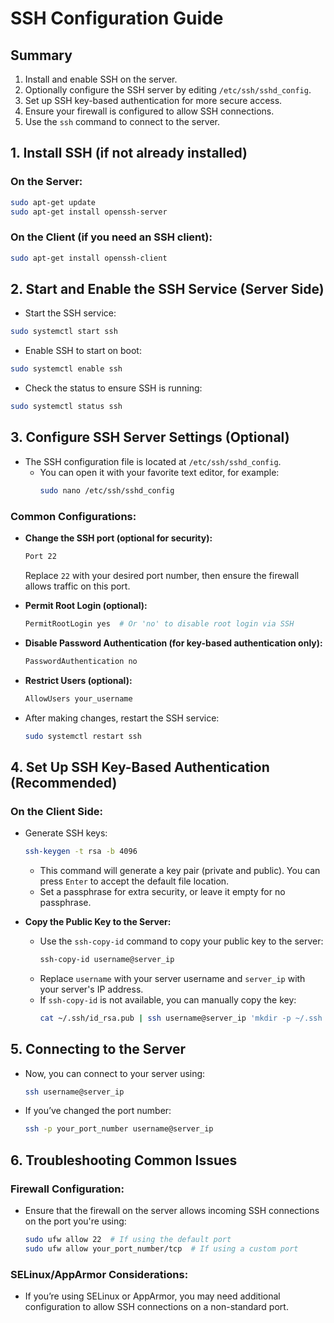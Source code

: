 # SSH Configuration Guide

## Summary
1. Install and enable SSH on the server.
2. Optionally configure the SSH server by editing `/etc/ssh/sshd_config`.
3. Set up SSH key-based authentication for more secure access.
4. Ensure your firewall is configured to allow SSH connections.
5. Use the `ssh` command to connect to the server.


## 1. Install SSH (if not already installed)

### On the Server:
```bash
sudo apt-get update
sudo apt-get install openssh-server
```

### On the Client (if you need an SSH client):
```bash
sudo apt-get install openssh-client
```

## 2. Start and Enable the SSH Service (Server Side)

- Start the SSH service:
```bash
sudo systemctl start ssh
```

- Enable SSH to start on boot:
```bash
sudo systemctl enable ssh
```

- Check the status to ensure SSH is running:
```bash
sudo systemctl status ssh
```

## 3. Configure SSH Server Settings (Optional)

- The SSH configuration file is located at `/etc/ssh/sshd_config`.
  - You can open it with your favorite text editor, for example:
    ```bash
    sudo nano /etc/ssh/sshd_config
    ```

### Common Configurations:
- **Change the SSH port (optional for security):**
    ```bash
    Port 22
    ```
    Replace `22` with your desired port number, then ensure the firewall allows traffic on this port.
  
- **Permit Root Login (optional):**
    ```bash
    PermitRootLogin yes  # Or 'no' to disable root login via SSH
    ```

- **Disable Password Authentication (for key-based authentication only):**
    ```bash
    PasswordAuthentication no
    ```

- **Restrict Users (optional):**
    ```bash
    AllowUsers your_username
    ```

- After making changes, restart the SSH service:
    ```bash
    sudo systemctl restart ssh
    ```

## 4. Set Up SSH Key-Based Authentication (Recommended)

### On the Client Side:
- Generate SSH keys:
    ```bash
    ssh-keygen -t rsa -b 4096
    ```
    - This command will generate a key pair (private and public). You can press `Enter` to accept the default file location.
    - Set a passphrase for extra security, or leave it empty for no passphrase.

- **Copy the Public Key to the Server:**
    - Use the `ssh-copy-id` command to copy your public key to the server:
      ```bash
      ssh-copy-id username@server_ip
      ```
    - Replace `username` with your server username and `server_ip` with your server's IP address.
    - If `ssh-copy-id` is not available, you can manually copy the key:
      ```bash
      cat ~/.ssh/id_rsa.pub | ssh username@server_ip 'mkdir -p ~/.ssh && cat >> ~/.ssh/authorized_keys'
      ```

## 5. Connecting to the Server

- Now, you can connect to your server using:
    ```bash
    ssh username@server_ip
    ```

- If you’ve changed the port number:
    ```bash
    ssh -p your_port_number username@server_ip
    ```

## 6. Troubleshooting Common Issues

### Firewall Configuration:
- Ensure that the firewall on the server allows incoming SSH connections on the port you're using:
    ```bash
    sudo ufw allow 22  # If using the default port
    sudo ufw allow your_port_number/tcp  # If using a custom port
    ```

### SELinux/AppArmor Considerations:
- If you’re using SELinux or AppArmor, you may need additional configuration to allow SSH connections on a non-standard port.

